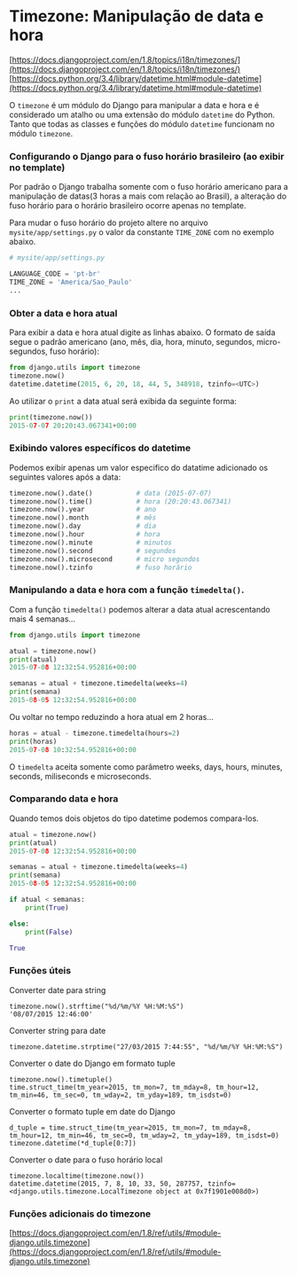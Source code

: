 Timezone: Manipulação de data e hora
===

[https://docs.djangoproject.com/en/1.8/topics/i18n/timezones/](https://docs.djangoproject.com/en/1.8/topics/i18n/timezones/)
[https://docs.python.org/3.4/library/datetime.html#module-datetime](https://docs.python.org/3.4/library/datetime.html#module-datetime)


O `timezone` é um módulo do Django para manipular a data e hora e é considerado um atalho ou uma extensão do módulo 
`datetime` do Python. Tanto que todas as classes e funções do módulo `datetime` funcionam no módulo `timezone`.


### Configurando o Django para o fuso horário brasileiro (ao exibir no template)

Por padrão o Django trabalha somente com o fuso horário americano para a manipulação de datas(3 horas a mais com
relação ao Brasil), a alteração do fuso horário para o horário brasileiro ocorre apenas no template.

Para mudar o fuso horário do projeto altere no arquivo `mysite/app/settings.py` o valor da constante `TIME_ZONE`
com no exemplo abaixo.

```python
# mysite/app/settings.py

LANGUAGE_CODE = 'pt-br'
TIME_ZONE = 'America/Sao_Paulo'
...
```


### Obter a data e hora atual

Para exibir a data e hora atual digite as linhas abaixo. O formato de saída segue o padrão americano
(ano, mês, dia, hora, minuto, segundos, micro-segundos, fuso horário):

```python
from django.utils import timezone
timezone.now()
datetime.datetime(2015, 6, 20, 18, 44, 5, 348918, tzinfo=<UTC>)
```

Ao utilizar o `print` a data atual será exibida da seguinte forma:

```python
print(timezone.now())
2015-07-07 20:20:43.067341+00:00
```

### Exibindo valores específicos do datetime

Podemos exibir apenas um valor especifico do datatime adicionado os seguintes valores após a data:

```python
timezone.now().date()           # data (2015-07-07)
timezone.now().time()           # hora (20:20:43.067341)
timezone.now().year             # ano
timezone.now().month            # mês
timezone.now().day              # dia
timezone.now().hour             # hora
timezone.now().minute           # minutos
timezone.now().second           # segundos
timezone.now().microsecond      # micro segundos
timezone.now().tzinfo           # fuso horário
```

### Manipulando a data e hora com a função `timedelta()`.

Com a função `timedelta()` podemos alterar a data atual acrescentando mais 4 semanas...

```python
from django.utils import timezone

atual = timezone.now()
print(atual)
2015-07-08 12:32:54.952816+00:00

semanas = atual + timezone.timedelta(weeks=4)
print(semana)
2015-08-05 12:32:54.952816+00:00
```

Ou voltar no tempo reduzindo a hora atual em 2 horas...

```python
horas = atual - timezone.timedelta(hours=2)
print(horas)
2015-07-08 10:32:54.952816+00:00
```

O `timedelta` aceita somente como parâmetro weeks, days, hours, minutes, seconds, miliseconds e microseconds.


### Comparando data e hora

Quando temos dois objetos do tipo datetime podemos compara-los.

```python
atual = timezone.now()
print(atual)
2015-07-08 12:32:54.952816+00:00

semanas = atual + timezone.timedelta(weeks=4)
print(semana)
2015-08-05 12:32:54.952816+00:00

if atual < semanas:
    print(True)

else:
    print(False)

True
```


### Funções úteis

Converter date para string

    timezone.now().strftime("%d/%m/%Y %H:%M:%S")
    '08/07/2015 12:46:00'


Converter string para date

    timezone.datetime.strptime("27/03/2015 7:44:55", "%d/%m/%Y %H:%M:%S")


Converter o date do Django em formato tuple

    timezone.now().timetuple()
    time.struct_time(tm_year=2015, tm_mon=7, tm_mday=8, tm_hour=12, tm_min=46, tm_sec=0, tm_wday=2, tm_yday=189, tm_isdst=0)

Converter o formato tuple em date do Django

    d_tuple = time.struct_time(tm_year=2015, tm_mon=7, tm_mday=8, tm_hour=12, tm_min=46, tm_sec=0, tm_wday=2, tm_yday=189, tm_isdst=0)
    timezone.datetime(*d_tuple[0:7])

Converter o date para o fuso horário local

    timezone.localtime(timezone.now())
    datetime.datetime(2015, 7, 8, 10, 33, 50, 287757, tzinfo=<django.utils.timezone.LocalTimezone object at 0x7f1901e008d0>)


### Funções adicionais do timezone

[https://docs.djangoproject.com/en/1.8/ref/utils/#module-django.utils.timezone](https://docs.djangoproject.com/en/1.8/ref/utils/#module-django.utils.timezone)

